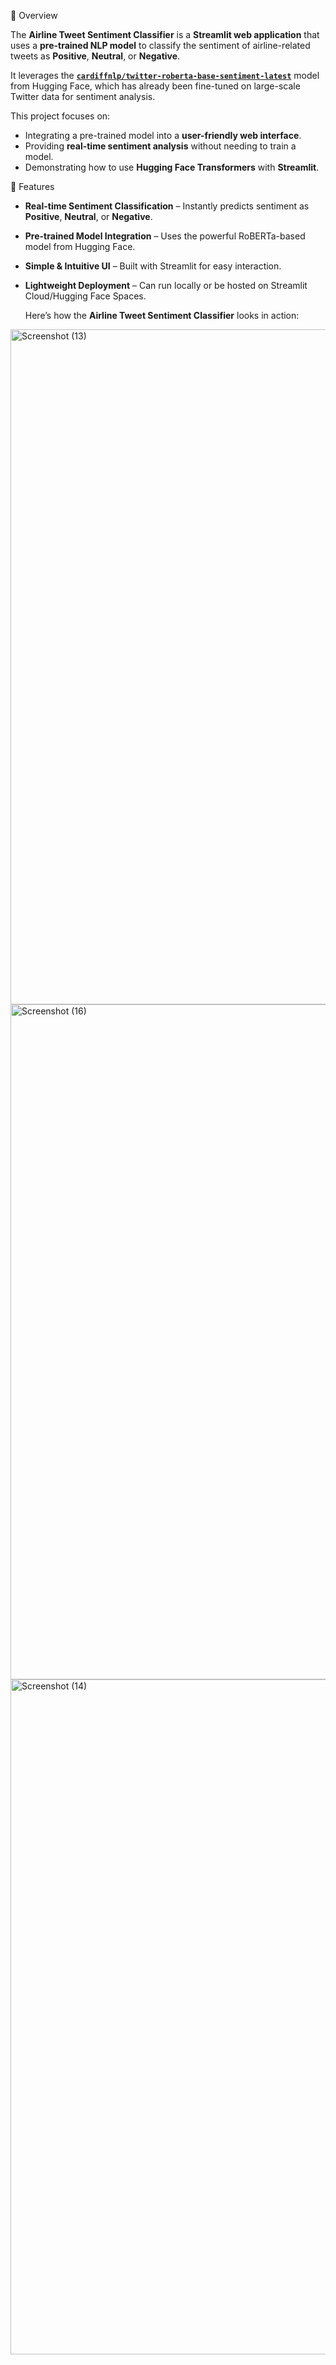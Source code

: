 📌 Overview

The **Airline Tweet Sentiment Classifier** is a **Streamlit web application** that uses a **pre-trained NLP model** to classify the sentiment of airline-related tweets as **Positive**, **Neutral**, or **Negative**.

It leverages the **[`cardiffnlp/twitter-roberta-base-sentiment-latest`](https://huggingface.co/cardiffnlp/twitter-roberta-base-sentiment-latest)** model from Hugging Face, which has already been fine-tuned on large-scale Twitter data for sentiment analysis.

This project focuses on:
- Integrating a pre-trained model into a **user-friendly web interface**.
- Providing **real-time sentiment analysis** without needing to train a model.
- Demonstrating how to use **Hugging Face Transformers** with **Streamlit**.

 🚀 Features

- **Real-time Sentiment Classification** – Instantly predicts sentiment as **Positive**, **Neutral**, or **Negative**.
- **Pre-trained Model Integration** – Uses the powerful RoBERTa-based model from Hugging Face.
- **Simple & Intuitive UI** – Built with Streamlit for easy interaction.
- **Lightweight Deployment** – Can run locally or be hosted on Streamlit Cloud/Hugging Face Spaces.

  Here’s how the **Airline Tweet Sentiment Classifier** looks in action:
 
<img width="1920" height="1080" alt="Screenshot (13)" src="https://github.com/user-attachments/assets/56d244f2-d7e7-4645-b103-5dd2869de8c4" />
<img width="1920" height="1080" alt="Screenshot (16)" src="https://github.com/user-attachments/assets/974d48e6-51e4-4a4d-b454-e4cf450a9786" />
<img width="1920" height="1080" alt="Screenshot (14)" src="https://github.com/user-attachments/assets/08b649bf-a1a9-4d3c-bf75-5c9b524d1f2f" />
